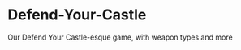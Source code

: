 Defend-Your-Castle
==================

Our Defend Your Castle-esque game, with weapon types and more
